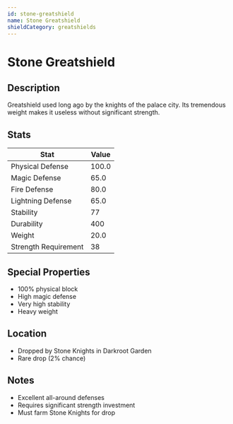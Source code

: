 ```yaml
---
id: stone-greatshield
name: Stone Greatshield
shieldCategory: greatshields
---
```


# Stone Greatshield

## Description
Greatshield used long ago by the knights of the palace city. Its tremendous weight makes it useless without significant strength.

## Stats

| Stat | Value |
|------|-------|
| Physical Defense | 100.0 |
| Magic Defense | 65.0 |
| Fire Defense | 80.0 |
| Lightning Defense | 65.0 |
| Stability | 77 |
| Durability | 400 |
| Weight | 20.0 |
| Strength Requirement | 38 |

## Special Properties
- 100% physical block
- High magic defense
- Very high stability
- Heavy weight

## Location
- Dropped by Stone Knights in Darkroot Garden
- Rare drop (2% chance)

## Notes
- Excellent all-around defenses
- Requires significant strength investment
- Must farm Stone Knights for drop